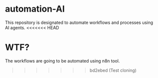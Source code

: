 # automation-AI
This repository is designated to automate workflows and processes using AI agents.
<<<<<<< HEAD


WTF?
=======
The workflows are going to be automated using n8n tool.
>>>>>>> bd2ebed (Test cloning)
